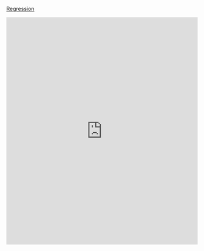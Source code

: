[Regression](https://github.com/Ying-Xuan/Machine-Learning/files/11361395/Regression.pptx)

<embed src="https://github.com/Ying-Xuan/Machine-Learning/files/11361415/Regression.pdf" type="application/pdf" width="100%" height="600px" />
